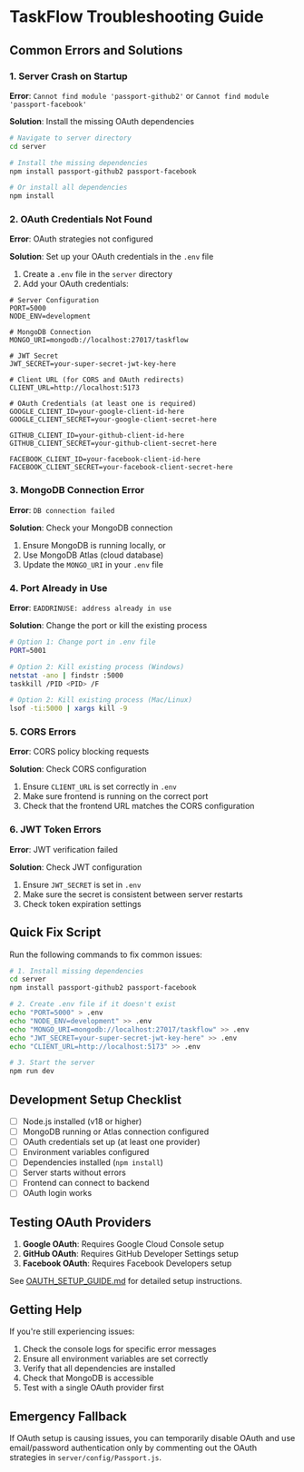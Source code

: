 # TaskFlow Troubleshooting Guide

## Common Errors and Solutions

### 1. Server Crash on Startup

**Error**: `Cannot find module 'passport-github2'` or `Cannot find module 'passport-facebook'`

**Solution**: Install the missing OAuth dependencies

```bash
# Navigate to server directory
cd server

# Install the missing dependencies
npm install passport-github2 passport-facebook

# Or install all dependencies
npm install
```

### 2. OAuth Credentials Not Found

**Error**: OAuth strategies not configured

**Solution**: Set up your OAuth credentials in the `.env` file

1. Create a `.env` file in the `server` directory
2. Add your OAuth credentials:

```env
# Server Configuration
PORT=5000
NODE_ENV=development

# MongoDB Connection
MONGO_URI=mongodb://localhost:27017/taskflow

# JWT Secret
JWT_SECRET=your-super-secret-jwt-key-here

# Client URL (for CORS and OAuth redirects)
CLIENT_URL=http://localhost:5173

# OAuth Credentials (at least one is required)
GOOGLE_CLIENT_ID=your-google-client-id-here
GOOGLE_CLIENT_SECRET=your-google-client-secret-here

GITHUB_CLIENT_ID=your-github-client-id-here
GITHUB_CLIENT_SECRET=your-github-client-secret-here

FACEBOOK_CLIENT_ID=your-facebook-client-id-here
FACEBOOK_CLIENT_SECRET=your-facebook-client-secret-here
```

### 3. MongoDB Connection Error

**Error**: `DB connection failed`

**Solution**: Check your MongoDB connection

1. Ensure MongoDB is running locally, or
2. Use MongoDB Atlas (cloud database)
3. Update the `MONGO_URI` in your `.env` file

### 4. Port Already in Use

**Error**: `EADDRINUSE: address already in use`

**Solution**: Change the port or kill the existing process

```bash
# Option 1: Change port in .env file
PORT=5001

# Option 2: Kill existing process (Windows)
netstat -ano | findstr :5000
taskkill /PID <PID> /F

# Option 2: Kill existing process (Mac/Linux)
lsof -ti:5000 | xargs kill -9
```

### 5. CORS Errors

**Error**: CORS policy blocking requests

**Solution**: Check CORS configuration

1. Ensure `CLIENT_URL` is set correctly in `.env`
2. Make sure frontend is running on the correct port
3. Check that the frontend URL matches the CORS configuration

### 6. JWT Token Errors

**Error**: JWT verification failed

**Solution**: Check JWT configuration

1. Ensure `JWT_SECRET` is set in `.env`
2. Make sure the secret is consistent between server restarts
3. Check token expiration settings

## Quick Fix Script

Run the following commands to fix common issues:

```bash
# 1. Install missing dependencies
cd server
npm install passport-github2 passport-facebook

# 2. Create .env file if it doesn't exist
echo "PORT=5000" > .env
echo "NODE_ENV=development" >> .env
echo "MONGO_URI=mongodb://localhost:27017/taskflow" >> .env
echo "JWT_SECRET=your-super-secret-jwt-key-here" >> .env
echo "CLIENT_URL=http://localhost:5173" >> .env

# 3. Start the server
npm run dev
```

## Development Setup Checklist

- [ ] Node.js installed (v18 or higher)
- [ ] MongoDB running or Atlas connection configured
- [ ] OAuth credentials set up (at least one provider)
- [ ] Environment variables configured
- [ ] Dependencies installed (`npm install`)
- [ ] Server starts without errors
- [ ] Frontend can connect to backend
- [ ] OAuth login works

## Testing OAuth Providers

1. **Google OAuth**: Requires Google Cloud Console setup
2. **GitHub OAuth**: Requires GitHub Developer Settings setup
3. **Facebook OAuth**: Requires Facebook Developers setup

See [OAUTH_SETUP_GUIDE.md](OAUTH_SETUP_GUIDE.md) for detailed setup instructions.

## Getting Help

If you're still experiencing issues:

1. Check the console logs for specific error messages
2. Ensure all environment variables are set correctly
3. Verify that all dependencies are installed
4. Check that MongoDB is accessible
5. Test with a single OAuth provider first

## Emergency Fallback

If OAuth setup is causing issues, you can temporarily disable OAuth and use email/password authentication only by commenting out the OAuth strategies in `server/config/Passport.js`. 